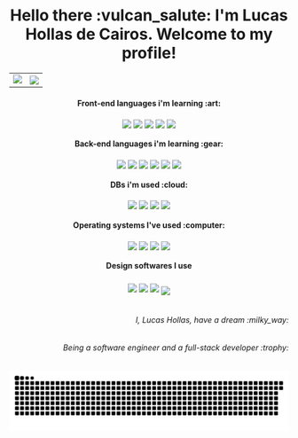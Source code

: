 <div align="center">
<h1>Hello there :vulcan_salute: I'm Lucas Hollas de Cairos. Welcome to my profile!</h1>
 
<table>
  <tr>
    <td><img src="https://github-readme-stats.vercel.app/api?username=lucashollas&show_icons=true&theme=yeblu&locale=en"/></td>
    <td><img align="center" src="https://github-readme-streak-stats.herokuapp.com/?user=lucashollas&theme=yeblu"/></td>
  </tr>
</table>
  
</div>
<div align="left">
  <h4 align="center">Front-end languages i'm learning :art:</h4>
  <div align="center" style="display: inline_block;">
    <img align="center" src="https://img.shields.io/badge/HTML5-E34F26?style=for-the-badge&logo=html5&logoColor=white">
    <img align="center" src="https://img.shields.io/badge/CSS3-1572B6?style=for-the-badge&logo=css3&logoColor=white">
    <img align="center" src="https://img.shields.io/badge/JavaScript-323330?style=for-the-badge&logo=javascript&logoColor=F7DF1E">
    <img align="center" src="https://img.shields.io/badge/Angular-DD0031?style=for-the-badge&logo=angular&logoColor=white">
    <img align="center" src="https://img.shields.io/badge/Bootstrap-563D7C?style=for-the-badge&logo=bootstrap&logoColor=white">
  </div>  
  
   <h4 align="center">Back-end languages i'm learning :gear:</h4> 
  <div align="center" style="display: inline_block;">
    <img align="center" src="https://img.shields.io/badge/Django-092E20?style=for-the-badge&logo=django&logoColor=green">
    <img align="center" src="https://img.shields.io/badge/Spring-6DB33F?style=for-the-badge&logo=spring&logoColor=white">
    <img align="center" src="https://img.shields.io/badge/PHP-777BB4?style=for-the-badge&logo=php&logoColor=white">
    <img align="center" src="https://img.shields.io/badge/Python-3776AB?style=for-the-badge&logo=python&logoColor=white">
    <img align="center" src="https://img.shields.io/badge/Java-ED8B00?style=for-the-badge&logo=java&logoColor=white">
    <img align="center" src="https://img.shields.io/badge/Delphi-B22222?style=for-the-badge&logo=delphi&logoColor=white">

  </div>
  
  <h4 align="center">DBs i'm used :cloud:</h4> 
  <div align="center" style="display: inline_block">
    <img align="center" src="https://img.shields.io/badge/MySQL-005C84?style=for-the-badge&logo=mysql&logoColor=white">
    <img align="center" src="https://img.shields.io/badge/PostgreSQL-316192?style=for-the-badge&logo=postgresql&logoColor=white">
    <img align="center" src="https://img.shields.io/badge/SQLite-07405E?style=for-the-badge&logo=sqlite&logoColor=white">
    <img align="center" src="https://img.shields.io/badge/MariaDB-003545?style=for-the-badge&logo=mariadb&logoColor=white">
  </div>
  
  <h4 align="center">Operating systems I've used :computer:</h4> 
  <div align="center" style="display: inline_block">
    <img align="center" src="https://img.shields.io/badge/Windows-0078D6?style=for-the-badge&logo=windows&logoColor=white">
    <img align="center" src="https://img.shields.io/badge/Ubuntu-E95420?style=for-the-badge&logo=ubuntu&logoColor=white">
    <img align="center" src="https://img.shields.io/badge/Debian-A81D33?style=for-the-badge&logo=debian&logoColor=white">
    <img align="center" src="https://img.shields.io/badge/Kali_Linux-557C94?style=for-the-badge&logo=kali-linux&logoColor=white">
  </div>
 
  <h4 align="center">Design softwares I use</h4> 
  <div align="center" style="display: inline_block">
    <img align="center" src="https://img.shields.io/badge/Adobe-Photoshop-31A8FF?style=for-the-badge&logo=Adobe-Photoshop&labelColor=0a446b&logoWidth=15">
    <img align="center" src="https://img.shields.io/badge/Adobe-After%20Effects-CF96FD?style=for-the-badge&logo=Adobe-After-Effects&labelColor=393665&logoWidth=15">
    <img align="center" src="https://img.shields.io/badge/Adobe-Premiere%20Pro-9999FF?style=for-the-badge&logo=Adobe-Premiere%20Pro&labelColor=2f2f5b&logoWidth=15">
    <img align="center" style="margin-top: 10px; "src="https://img.shields.io/badge/Adobe%20XD-470137?style=for-the-badge&logo=Adobe%20XD&logoColor=#FF61F6">
  </div>
  
</div>
<br>

<h6 align="right">I, Lucas Hollas, have a dream :milky_way:</h6>
<h6 align="right">Being a software engineer and a full-stack  developer :trophy:</h6>

  ![Snake animation](https://github.com/lucashollas/lucashollas/blob/output/github-contribution-grid-snake.svg)



